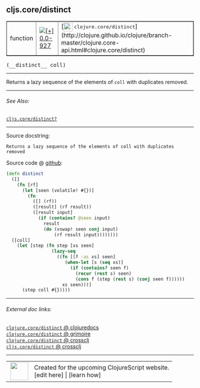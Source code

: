 ## cljs.core/distinct



 <table border="1">
<tr>
<td>function</td>
<td><a href="https://github.com/cljsinfo/cljs-api-docs/tree/0.0-927"><img valign="middle" alt="[+] 0.0-927" title="Added in 0.0-927" src="https://img.shields.io/badge/+-0.0--927-lightgrey.svg"></a> </td>
<td>
[<img height="24px" valign="middle" src="http://i.imgur.com/1GjPKvB.png"> <samp>clojure.core/distinct</samp>](http://clojure.github.io/clojure/branch-master/clojure.core-api.html#clojure.core/distinct)
</td>
</tr>
</table>


 <samp>
(__distinct__ coll)<br>
</samp>

---

Returns a lazy sequence of the elements of `coll` with duplicates removed.

---


###### See Also:

[`cljs.core/distinct?`](cljs.core_distinctQMARK.md)<br>

---


Source docstring:

```
Returns a lazy sequence of the elements of coll with duplicates removed
```


Source code @ [github](https://github.com/clojure/clojurescript/blob/r1.7.58/src/main/cljs/cljs/core.cljs#L8233-L8255):

```clj
(defn distinct
  ([]
    (fn [rf]
      (let [seen (volatile! #{})]
        (fn
          ([] (rf))
          ([result] (rf result))
          ([result input]
            (if (contains? @seen input)
              result
              (do (vswap! seen conj input)
                  (rf result input))))))))
  ([coll]
    (let [step (fn step [xs seen]
                 (lazy-seq
                   ((fn [[f :as xs] seen]
                      (when-let [s (seq xs)]
                        (if (contains? seen f)
                          (recur (rest s) seen)
                          (cons f (step (rest s) (conj seen f))))))
                     xs seen)))]
      (step coll #{}))))
```

<!--
Repo - tag - source tree - lines:

 <pre>
clojurescript @ r1.7.58
└── src
    └── main
        └── cljs
            └── cljs
                └── <ins>[core.cljs:8233-8255](https://github.com/clojure/clojurescript/blob/r1.7.58/src/main/cljs/cljs/core.cljs#L8233-L8255)</ins>
</pre>

-->

---



###### External doc links:

[`clojure.core/distinct` @ clojuredocs](http://clojuredocs.org/clojure.core/distinct)<br>
[`clojure.core/distinct` @ grimoire](http://conj.io/store/v1/org.clojure/clojure/1.7.0-beta3/clj/clojure.core/distinct/)<br>
[`clojure.core/distinct` @ crossclj](http://crossclj.info/fun/clojure.core/distinct.html)<br>
[`cljs.core/distinct` @ crossclj](http://crossclj.info/fun/cljs.core.cljs/distinct.html)<br>

---

 <table>
<tr><td>
<img valign="middle" align="right" width="48px" src="http://i.imgur.com/Hi20huC.png">
</td><td>
Created for the upcoming ClojureScript website.<br>
[edit here] | [learn how]
</td></tr></table>

[edit here]:https://github.com/cljsinfo/cljs-api-docs/blob/master/cljsdoc/cljs.core_distinct.cljsdoc
[learn how]:https://github.com/cljsinfo/cljs-api-docs/wiki/cljsdoc-files

<!--

This information was too distracting to show to readers, but I'll leave it
commented here since it is helpful to:

- pretty-print the data used to generate this document
- and show how to retrieve that data



The API data for this symbol:

```clj
{:description "Returns a lazy sequence of the elements of `coll` with duplicates removed.",
 :ns "cljs.core",
 :name "distinct",
 :signature ["[coll]"],
 :history [["+" "0.0-927"]],
 :type "function",
 :related ["cljs.core/distinct?"],
 :full-name-encode "cljs.core_distinct",
 :source {:code "(defn distinct\n  ([]\n    (fn [rf]\n      (let [seen (volatile! #{})]\n        (fn\n          ([] (rf))\n          ([result] (rf result))\n          ([result input]\n            (if (contains? @seen input)\n              result\n              (do (vswap! seen conj input)\n                  (rf result input))))))))\n  ([coll]\n    (let [step (fn step [xs seen]\n                 (lazy-seq\n                   ((fn [[f :as xs] seen]\n                      (when-let [s (seq xs)]\n                        (if (contains? seen f)\n                          (recur (rest s) seen)\n                          (cons f (step (rest s) (conj seen f))))))\n                     xs seen)))]\n      (step coll #{}))))",
          :title "Source code",
          :repo "clojurescript",
          :tag "r1.7.58",
          :filename "src/main/cljs/cljs/core.cljs",
          :lines [8233 8255]},
 :full-name "cljs.core/distinct",
 :clj-symbol "clojure.core/distinct",
 :docstring "Returns a lazy sequence of the elements of coll with duplicates removed"}

```

Retrieve the API data for this symbol:

```clj
;; from Clojure REPL
(require '[clojure.edn :as edn])
(-> (slurp "https://raw.githubusercontent.com/cljsinfo/cljs-api-docs/catalog/cljs-api.edn")
    (edn/read-string)
    (get-in [:symbols "cljs.core/distinct"]))
```

-->
